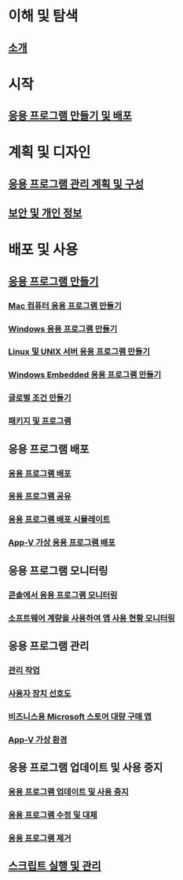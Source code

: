 # 이해 및 탐색
## [소개](understand/introduction-to-application-management.md)

# 시작
## [응용 프로그램 만들기 및 배포](get-started/create-and-deploy-an-application.md)

# 계획 및 디자인
## [응용 프로그램 관리 계획 및 구성](plan-design/plan-for-and-configure-application-management.md)
## [보안 및 개인 정보](plan-design/security-and-privacy-for-application-management.md)

# 배포 및 사용

## [응용 프로그램 만들기](deploy-use/create-applications.md)
### [Mac 컴퓨터 응용 프로그램 만들기](get-started/creating-mac-computer-applications.md)
### [Windows 응용 프로그램 만들기](get-started/creating-windows-applications.md)
### [Linux 및 UNIX 서버 응용 프로그램 만들기](get-started/creating-linux-and-unix-server-applications.md)
### [Windows Embedded 응용 프로그램 만들기](get-started/creating-windows-embedded-applications.md)
### [글로벌 조건 만들기](deploy-use/create-global-conditions.md)
### [패키지 및 프로그램](deploy-use/packages-and-programs.md)

## 응용 프로그램 배포
### [응용 프로그램 배포](deploy-use/deploy-applications.md)
### [응용 프로그램 공유](deploy-use/share-applications.md)
### [응용 프로그램 배포 시뮬레이트](deploy-use/simulate-application-deployments.md)
### [App-V 가상 응용 프로그램 배포](get-started/deploying-app-v-virtual-applications.md)

## 응용 프로그램 모니터링
### [콘솔에서 응용 프로그램 모니터링](deploy-use/monitor-applications-from-the-console.md)
### [소프트웨어 계량을 사용하여 앱 사용 현황 모니터링](deploy-use/monitor-app-usage-with-software-metering.md)

## 응용 프로그램 관리
### [관리 작업](deploy-use/management-tasks-applications.md)
### [사용자 장치 선호도](deploy-use/link-users-and-devices-with-user-device-affinity.md)
### [비즈니스용 Microsoft 스토어 대량 구매 앱](deploy-use/manage-apps-from-the-windows-store-for-business.md)
### [App-V 가상 환경](deploy-use/create-app-v-virtual-environments.md)

## 응용 프로그램 업데이트 및 사용 중지
### [응용 프로그램 업데이트 및 사용 중지](deploy-use/update-and-retire-applications.md)
### [응용 프로그램 수정 및 대체](deploy-use/revise-and-supersede-applications.md)
### [응용 프로그램 제거](deploy-use/uninstall-applications.md)

## [스크립트 실행 및 관리](deploy-use/create-deploy-scripts.md)
